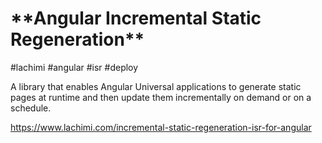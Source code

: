 <h1>**Angular Incremental Static Regeneration**</h1>

#lachimi #angular #isr #deploy

A library that enables Angular Universal applications to generate static pages at runtime and then update them incrementally on demand or on a schedule.

https://www.lachimi.com/incremental-static-regeneration-isr-for-angular
